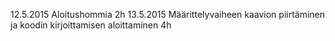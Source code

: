 12.5.2015 Aloitushommia 2h
13.5.2015 Määrittelyvaiheen kaavion piirtäminen ja koodin kirjoittamisen aloittaminen 4h
